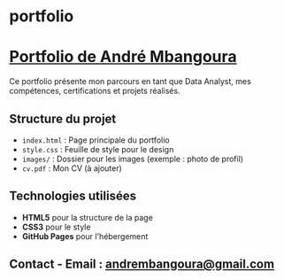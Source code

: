 # portfolio
  # [Portfolio de André Mbangoura](https://andrembangoura.github.io/portfolio/)
  Ce portfolio présente mon parcours en tant que Data Analyst, mes compétences, certifications et projets réalisés.
## Structure du projet  
  - `index.html` : Page principale du portfolio
  - `style.css` : Feuille de style pour le design
  - `images/` : Dossier pour les images (exemple : photo de profil)
  - `cv.pdf` : Mon CV (à ajouter)
## Technologies utilisées  
- **HTML5** pour la structure de la page
- **CSS3** pour le style
- **GitHub Pages** pour l'hébergement
## Contact  - Email : andrembangoura@gmail.com
